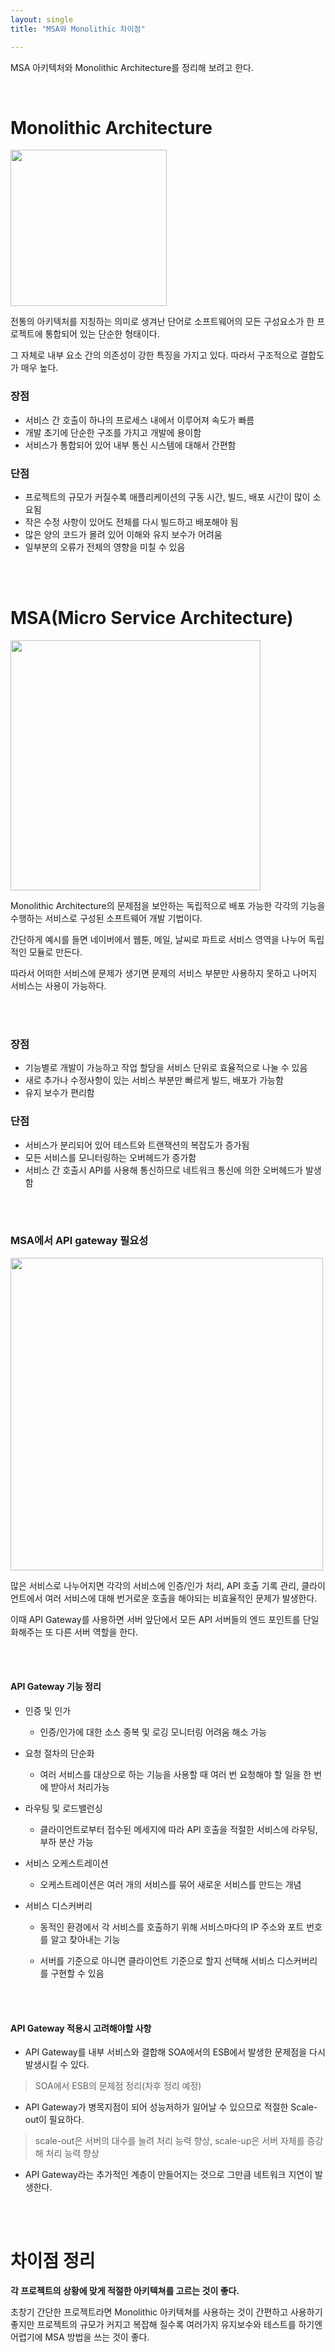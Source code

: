 ```yaml
---
layout: single
title: "MSA와 Monolithic 차이점"

---
```


MSA 아키텍처와 Monolithic Architecture를 정리해 보려고 한다.

<br/>

# Monolithic Architecture

<img src= "https://user-images.githubusercontent.com/58356031/147543737-d5e65198-adc1-4589-8a2e-6b6e1ca793e0.png" width="250">
<!-- 이미지 넣을 곳-->

전통의 아키텍처를 지칭하는 의미로 생겨난 단어로 소프트웨어의 모든 구성요소가 한 프로젝트에 통합되어 있는 단순한 형태이다.

그 자체로 내부 요소 간의 의존성이 강한 특징을 가지고 있다. 따라서 구조적으로 결합도가 매우 높다.



### 장점

- 서비스 간 호출이 하나의 프로세스 내에서 이루어져 속도가 빠름
- 개발 초기에 단순한 구조를 가지고 개발에 용이함
- 서비스가 통합되어 있어 내부 통신 시스템에 대해서 간편함

### 단점

- 프로젝트의 규모가 커질수록 애플리케이션의 구동 시간, 빌드, 배포 시간이 많이 소요됨
- 작은 수정 사항이 있어도 전체를 다시 빌드하고 배포해야 됨
- 많은 양의 코드가 몰려 있어 이해와 유지 보수가 어려움
- 일부분의 오류가 전체의 영향을 미칠 수 있음

<br/>
<br/>

# MSA(Micro Service Architecture)

<img src= "https://user-images.githubusercontent.com/58356031/147543826-2c75608a-936a-443c-aaab-ad0d4899b7ac.png" width="400">

Monolithic Architecture의 문제점을 보안하는 독립적으로 배포 가능한 각각의 기능을 수행하는 서비스로 구성된 소프트웨어 개발 기법이다.

간단하게 예시를 들면 네이버에서 웹툰, 메일, 날씨로 파트로 서비스 영역을 나누어 독립적인 모듈로 만든다.

따라서 어떠한 서비스에 문제가 생기면 문제의 서비스 부분만 사용하지 못하고 나머지 서비스는 사용이 가능하다.

<br/>
<br/>

### 장점

- 기능별로 개발이 가능하고 작업 할당을 서비스 단위로 효율적으로 나눌 수 있음
- 새로 추가나 수정사항이 있는 서비스 부분만 빠르게 빌드, 배포가 가능함
- 유지 보수가 편리함

### 단점

- 서비스가 분리되어 있어 테스트와 트랜잭션의 복잡도가 증가됨
- 모든 서비스를 모니터링하는 오버헤드가 증가함
- 서비스 간 호출시 API를 사용해 통신하므로 네트워크 통신에 의한 오버헤드가 발생함

<br/>
<br/>

### MSA에서 API gateway 필요성

<img src= "https://user-images.githubusercontent.com/58356031/147544267-e164072d-51f1-4758-9143-3e45ff160130.png" width="500">

많은 서비스로 나누어지면 각각의 서비스에 인증/인가 처리, API 호출 기록 관리, 클라이언트에서 여러 서비스에 대해 번거로운 호출을 해야되는 비효율적인 문제가 발생한다.

이때 API Gateway를 사용하면 서버 앞단에서 모든 API 서버들의 엔드 포인트를 단일화해주는 또 다른 서버 역할을 한다.

<br/>
<br/>

#### API Gateway 기능 정리

- 인증 및 인가
  
    - 인증/인가에 대한 소스 중복 및 로깅 모니터링 어려움 해소 가능

- 요청 절차의 단순화
  
    - 여러 서비스를 대상으로 하는 기능을 사용할 때 여러 번 요청해야 할 일을 한 번에 받아서 처리가능
  
- 라우팅 및 로드밸런싱
  
    - 클라이언트로부터 접수된 메세지에 따라 API 호출을 적절한 서비스에 라우팅, 부하 분산 가능

- 서비스 오케스트레이션
  
    - 오케스트레이션은 여러 개의 서비스를 묶어 새로운 서비스를 만드는 개념

- 서비스 디스커버리

    - 동적인 환경에서 각 서비스를 호출하기 위해 서비스마다의 IP 주소와 포트 번호를 알고 찾아내는 기능

    - 서버를 기준으로 아니면 클라이언트 기준으로 할지 선택해 서비스 디스커버리를 구현할 수 있음    

<br/>
<br/>

#### API Gateway 적용시 고려해야할 사항
- API Gateway를 내부 서비스와 결합해 SOA에서의 ESB에서 발생한 문제점을 다시 발생시킬 수 있다.
 > SOA에서 ESB의 문제점 정리(차후 정리 예정)

- API Gateway가 병목지점이 되어 성능저하가 일어날 수 있으므로 적절한 Scale-out이 필요하다.
> scale-out은 서버의 대수를 늘려 처리 능력 향상, scale-up은 서버 자체를 증강해 처리 능력 향상
- API Gateway라는 추가적인 계층이 만들어지는 것으로 그만큼 네트워크 지연이 발생한다.

<br/>
<br/>

# 차이점 정리

**각 프로젝트의 상황에 맞게 적절한 아키텍쳐를 고르는 것이 좋다.**

초창기 간단한 프로젝트라면 Monolithic 아키텍쳐를 사용하는 것이 간편하고 사용하기 좋지만
프로젝트의 규모가 커지고 복잡해 질수록 여러가지 유지보수와 테스트를 하기엔 어렵기에 MSA 방법을 쓰는 것이 좋다.
